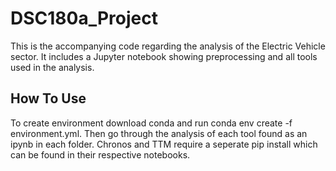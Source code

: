 # DSC180a_Project
This is the accompanying code regarding the analysis of the Electric Vehicle sector. It includes a Jupyter notebook showing preprocessing and all tools used in the analysis.
## How To Use
To create environment download conda and run conda env create -f environment.yml. Then go through the analysis of each tool found as an ipynb in each folder. Chronos and TTM require a seperate pip install which can be found in their respective notebooks.